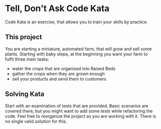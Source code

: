 # Tell, Don't Ask Code Kata

Code Kata is an exercise, that allows you to train your skills by practice.

## This project

You are starting a miniature, automated farm, that will grow and sell some plants.
Starting with baby steps, at the beginning you want your farm to fulfil three main tasks:
 * water the crops that are organised into Raised Beds
 * gather the crops when they are grown enough
 * sell your products and send them to customers

## Solving Kata

Start with an examination of tests that are provided. 
Basic scenarios are covered there, but you might want to add some tests while refactoring the code.
Feel free to reorganize the project as you are working with it.
There is no single valid solution for this.
